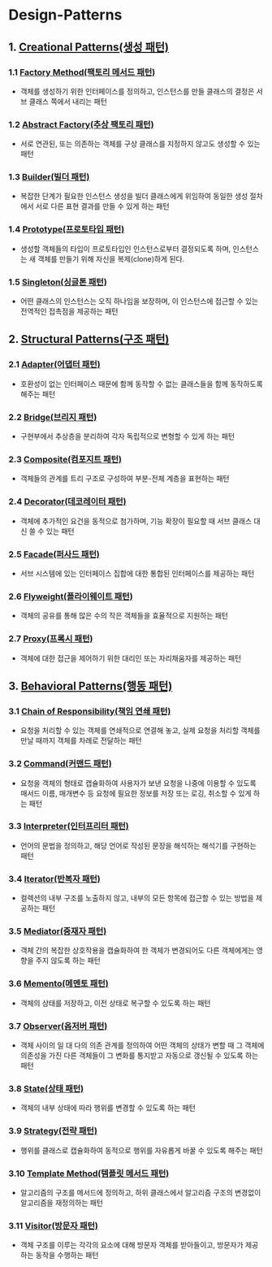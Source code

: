 # Design-Patterns



## 1. [Creational Patterns(생성 패턴)](./1.%20생성%20패턴(Creational%20Patterns)/)

### 1.1 [Factory Method(팩토리 메서드 패턴)](./1.%20생성%20패턴(Creational%20Patterns)/1.1%20팩토리%20메서드(Factory%20Method)/)

- 객체를 생성하기 위한 인터페이스를 정의하고, 인스턴스를 만들 클래스의 결정은 서브 클래스 쪽에서 내리는 패턴

### 1.2 [Abstract Factory(추상 팩토리 패턴)](./1.%20생성%20패턴(Creational%20Patterns)/1.2%20추상%20팩토리(Abstract%20Factory)/)

- 서로 연관된, 또는 의존하는 객체를 구상 클래스를 지정하지 않고도 생성할 수 있는 패턴

### 1.3 [Builder(빌더 패턴)](./1.%20생성%20패턴(Creational%20Patterns)/1.3%20빌더(Builder)/)

- 복잡한 단계가 필요한 인스턴스 생성을 빌더 클래스에게 위임하여 동일한 생성 절차에서 서로 다른 표현 결과를 만들 수 있게 하는 패턴

### 1.4 [Prototype(프로토타입 패턴)](./1.%20생성%20패턴(Creational%20Patterns)/1.4%20프로토타입(Prototype)/)

- 생성할 객체들의 타입이 프로토타입인 인스턴스로부터 결정되도록 하며, 인스턴스는 새 객체를 만들기 위해 자신을 복제(clone)하게 된다.

### 1.5 [Singleton(싱글톤 패턴)](./1.%20생성%20패턴(Creational%20Patterns)/1.5%20싱글톤(Singleton)/)

- 어떤 클래스의 인스턴스는 오직 하나임을 보장하며, 이 인스턴스에 접근할 수 있는 전역적인 접촉점을 제공하는 패턴

## 2. [Structural Patterns(구조 패턴)](./2.%20구조%20패턴(Structural%20Patterns)/)

### 2.1 [Adapter(어댑터 패턴)](./2.%20구조%20패턴(Structural%20Patterns)/2.1%20어댑터(Adapter)/)

- 호환성이 없는 인터페이스 때문에 함께 동작할 수 없는 클래스들을 함께 동작하도록 해주는 패턴

### 2.2 [Bridge(브리지 패턴)](./2.%20구조%20패턴(Structural%20Patterns)/2.2%20브리지(Bridge)/)

- 구현부에서 추상층을 분리하여 각자 독립적으로 변형할 수 있게 하는 패턴

### 2.3 [Composite(컴포지트 패턴)](./2.%20구조%20패턴(Structural%20Patterns)/2.3%20컴포지트(Composite)/)

- 객체들의 관계를 트리 구조로 구성하여 부분-전체 계층을 표현하는 패턴

### 2.4 [Decorator(데코레이터 패턴)](./2.%20구조%20패턴(Structural%20Patterns)/2.4%20데코레이터(Decorator)/)

- 객체에 추가적인 요건을 동적으로 첨가하며, 기능 확장이 필요할 때 서브 클래스 대신 쓸 수 있는 패턴

### 2.5 [Facade(퍼사드 패턴)](./2.%20구조%20패턴(Structural%20Patterns)/2.5%20퍼사드(Facade)/)

- 서브 시스템에 있는 인터페이스 집합에 대한 통합된 인터페이스를 제공하는 패턴

### 2.6 [Flyweight(플라이웨이트 패턴)](./2.%20구조%20패턴(Structural%20Patterns)/2.6%20플라이웨이트(Flyweight)/)

- 객체의 공유를 통해 많은 수의 작은 객체들을 효율적으로 지원하는 패턴

### 2.7 [Proxy(프록시 패턴)](./2.%20구조%20패턴(Structural%20Patterns)/2.7%20프록시(Proxy)/)

- 객체에 대한 접근을 제어하기 위한 대리인 또는 자리채움자를 제공하는 패턴

## 3. [Behavioral Patterns(행동 패턴)](./3.%20행동%20패턴(Behavioral%20Patterns)/)

### 3.1 [Chain of Responsibility(책임 연쇄 패턴)](./3.%20행동%20패턴(Behavioral%20Patterns)/3.1%20책임%20연쇄(Chain%20of%20Responsibility)/)

- 요청을 처리할 수 있는 객체를 연쇄적으로 연결해 놓고, 실제 요청을 처리할 객체를 만날 때까지 객체를 차례로 전달하는 패턴

### 3.2 [Command(커맨드 패턴)](./3.%20행동%20패턴(Behavioral%20Patterns)/3.2%20커맨드(Command)/)

- 요청을 객체의 형태로 캡슐화하여 사용자가 보낸 요청을 나중에 이용할 수 있도록 매서드 이름, 매개변수 등 요청에 필요한 정보를 저장 또는 로깅, 취소할 수 있게 하는 패턴

### 3.3 [Interpreter(인터프리터 패턴)](./3.%20행동%20패턴(Behavioral%20Patterns)/3.3%20인터프리터(Interpreter)/)

- 언어의 문법을 정의하고, 해당 언어로 작성된 문장을 해석하는 해석기를 구현하는 패턴

### 3.4 [Iterator(반복자 패턴)](./3.%20행동%20패턴(Behavioral%20Patterns)/3.4%20반복자(Iterator)/)

- 컬렉션의 내부 구조를 노출하지 않고, 내부의 모든 항목에 접근할 수 있는 방법을 제공하는 패턴

### 3.5 [Mediator(중재자 패턴)](./3.%20행동%20패턴(Behavioral%20Patterns)/3.5%20중재자(Mediator)/)

- 객체 간의 복잡한 상호작용을 캡슐화하여 한 객체가 변경되어도 다른 객체에게는 영향을 주지 않도록 하는 패턴

### 3.6 [Memento(메멘토 패턴)](./3.%20행동%20패턴(Behavioral%20Patterns)/3.6%20메멘토(Memento)/)

- 객체의 상태를 저장하고, 이전 상태로 복구할 수 있도록 하는 패턴

### 3.7 [Observer(옵저버 패턴)](./3.%20행동%20패턴(Behavioral%20Patterns)/3.7%20옵저버(Observer)/)

- 객체 사이의 일 대 다의 의존 관계를 정의하여 어떤 객체의 상태가 변할 때 그 객체에 의존성을 가진 다른 객체들이 그 변화를 통지받고 자동으로 갱신될 수 있도록 하는 패턴

### 3.8 [State(상태 패턴)](./3.%20행동%20패턴(Behavioral%20Patterns)/3.8%20상태(State)/)

- 객체의 내부 상태에 따라 행위를 변경할 수 있도록 하는 패턴

### 3.9 [Strategy(전략 패턴)](./3.%20행동%20패턴(Behavioral%20Patterns)/3.9%20전략(Strategy)/)

- 행위를 클래스로 캡슐화하여 동적으로 행위를 자유롭게 바꿀 수 있도록 해주는 패턴

### 3.10 [Template Method(템플릿 메서드 패턴)](./3.%20행동%20패턴(Behavioral%20Patterns)/3.10%20템플릿%20메서드(Template%20Method)/)

- 알고리즘의 구조를 메서드에 정의하고, 하위 클래스에서 알고리즘 구조의 변경없이 알고리즘을 재정의하는 패턴

### 3.11 [Visitor(방문자 패턴)](./3.%20행동%20패턴(Behavioral%20Patterns)/3.11%20방문자(Visitor)/)

- 객체 구조를 이루는 각각의 요소에 대해 방문자 객체를 받아들이고, 방문자가 제공하는 동작을 수행하는 패턴